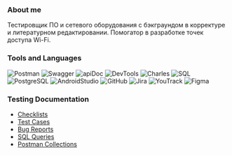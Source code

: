 ### About me
Тестировщик ПО и сетевого оборудования с бэкграундом в корректуре и литературном редактировании.
Помогатор в разработке точек доступа Wi-Fi.


### Tools and Languages
![Postman](https://img.shields.io/badge/Postman-black?style=flat-square&logo=Postman)
![Swagger](https://img.shields.io/badge/Swagger-black?style=flat-square&logo=Swagger)
![apiDoc](https://img.shields.io/badge/apiDoc-black?style=flat-square&logo=apiDoc)
![DevTools](https://img.shields.io/badge/DevTools-black?style=flat-square&logo=GoogleChrome)
![Charles](https://img.shields.io/badge/Charles-black?style=flat-square&logo=CharlesProxy)
![SQL](https://img.shields.io/badge/SQL-black?style=flat-square&logo=SQL)
![PostgreSQL](https://img.shields.io/badge/PostgreSQL-black?style=flat-square&logo=PostgreSQL&logoColor=47c5fb)
![AndroidStudio](https://img.shields.io/badge/AndroidStudio-black?style=flat-square&logo=AndroidStudio)
![GitHub](https://img.shields.io/badge/GitHub-black?style=flat-square&logo=GitHub)
![Jira](https://img.shields.io/badge/Jira-black?style=flat-square&logo=Jira)
![YouTrack](https://img.shields.io/badge/YouTrack-black?style=flat-square&logo=YouTrack)
![Figma](https://img.shields.io/badge/Figma-black?style=flat-square&logo=Figma&logoColor=blueviolet)


### Testing Documentation
- [Checklists](https://github.com/KristinaBragina/Checklists)
- [Test Cases](https://github.com/KristinaBragina/Test-Cases)
- [Bug Reports](https://github.com/KristinaBragina/Bug-Reports)
- [SQL Queries](https://github.com/KristinaBragina/SQL-Queries)
- [Postman Collections](https://github.com/KristinaBragina/Postman-Collections)